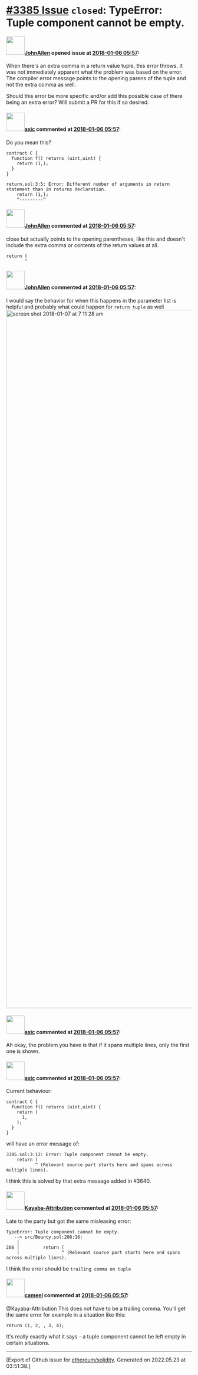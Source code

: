 # [\#3385 Issue](https://github.com/ethereum/solidity/issues/3385) `closed`: TypeError: Tuple component cannot be empty.

#### <img src="https://avatars.githubusercontent.com/u/2800641?u=09980da83910fdf72e2cc455cee6aa97c976b64d&v=4" width="50">[JohnAllen](https://github.com/JohnAllen) opened issue at [2018-01-06 05:57](https://github.com/ethereum/solidity/issues/3385):

When there's an extra comma in a return value tuple, this error throws.  It was not immediately apparent what the problem was based on the error.  The compiler error message points to the opening parens of the tuple and not the extra comma as well.

Should this error be more specific and/or add this possible case of there being an extra error?  Will submit a PR for this if so desired.

#### <img src="https://avatars.githubusercontent.com/u/20340?v=4" width="50">[axic](https://github.com/axic) commented at [2018-01-06 05:57](https://github.com/ethereum/solidity/issues/3385#issuecomment-355821088):

Do you mean this?

```
contract C {
  function f() returns (uint,uint) {
    return (1,);
  }
}
```

```
return.sol:3:5: Error: Different number of arguments in return statement than in returns declaration.
    return (1,);
    ^---------^
```

#### <img src="https://avatars.githubusercontent.com/u/2800641?u=09980da83910fdf72e2cc455cee6aa97c976b64d&v=4" width="50">[JohnAllen](https://github.com/JohnAllen) commented at [2018-01-06 05:57](https://github.com/ethereum/solidity/issues/3385#issuecomment-355827220):

close but actually points to the opening parentheses, like this and doesn't include the extra comma or contents of the return values at all.
```
return (
       ^
```

#### <img src="https://avatars.githubusercontent.com/u/2800641?u=09980da83910fdf72e2cc455cee6aa97c976b64d&v=4" width="50">[JohnAllen](https://github.com/JohnAllen) commented at [2018-01-06 05:57](https://github.com/ethereum/solidity/issues/3385#issuecomment-355829396):

I would say the behavior for when this happens in the parameter list is helpful and probably what could happen for `return tuple` as well <img width="1894" alt="screen shot 2018-01-07 at 7 11 28 am" src="https://user-images.githubusercontent.com/2800641/34650697-208055da-f37a-11e7-89f9-cfd2182afc2a.png">

#### <img src="https://avatars.githubusercontent.com/u/20340?v=4" width="50">[axic](https://github.com/axic) commented at [2018-01-06 05:57](https://github.com/ethereum/solidity/issues/3385#issuecomment-355831422):

Ah okay, the problem you have is that if it spans multiple lines, only the first one is shown.

#### <img src="https://avatars.githubusercontent.com/u/20340?v=4" width="50">[axic](https://github.com/axic) commented at [2018-01-06 05:57](https://github.com/ethereum/solidity/issues/3385#issuecomment-409043447):

Current behaviour:
```
contract C {
  function f() returns (uint,uint) {
    return (
      1,
    );
  }
}
```

will have an error message of:
```
3385.sol:3:12: Error: Tuple component cannot be empty.
    return (
           ^ (Relevant source part starts here and spans across multiple lines).
```

I think this is solved by that extra message added in #3640.

#### <img src="https://avatars.githubusercontent.com/u/63566185?u=ced11c31523d4f29da00be8afcc42417fd0ce308&v=4" width="50">[Kayaba-Attribution](https://github.com/Kayaba-Attribution) commented at [2018-01-06 05:57](https://github.com/ethereum/solidity/issues/3385#issuecomment-1046123024):

Late to the party but got the same misleasing error:
```
TypeError: Tuple component cannot be empty.
   --> src/Bounty.sol:208:16:
    |
208 |         return (
    |                ^ (Relevant source part starts here and spans across multiple lines).
```
I think the error should be `trailing comma on tuple`

#### <img src="https://avatars.githubusercontent.com/u/137030?v=4" width="50">[cameel](https://github.com/cameel) commented at [2018-01-06 05:57](https://github.com/ethereum/solidity/issues/3385#issuecomment-1047364650):

@Kayaba-Attribution This does not have to be a trailing comma. You'll get the same error for example in a situation like this:
```solidity
return (1, 2, , 3, 4);
```
It's really exactly what it says - a tuple component cannot be left empty in certain situations.


-------------------------------------------------------------------------------



[Export of Github issue for [ethereum/solidity](https://github.com/ethereum/solidity). Generated on 2022.05.23 at 03:51:38.]
